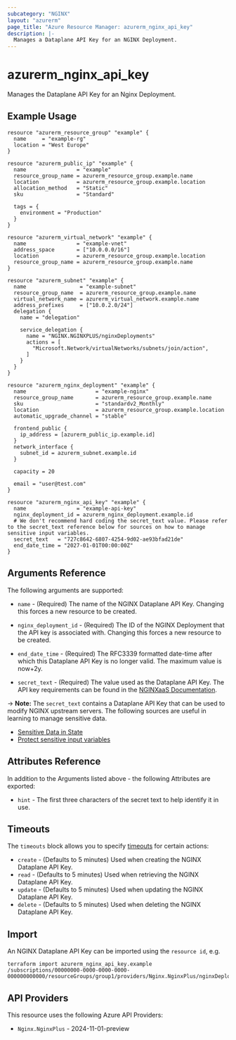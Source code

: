 ```yaml
---
subcategory: "NGINX"
layout: "azurerm"
page_title: "Azure Resource Manager: azurerm_nginx_api_key"
description: |-
  Manages a Dataplane API Key for an NGINX Deployment.
---
```


# azurerm_nginx_api_key

Manages the Dataplane API Key for an Nginx Deployment.

## Example Usage

```hcl
resource "azurerm_resource_group" "example" {
  name     = "example-rg"
  location = "West Europe"
}

resource "azurerm_public_ip" "example" {
  name                = "example"
  resource_group_name = azurerm_resource_group.example.name
  location            = azurerm_resource_group.example.location
  allocation_method   = "Static"
  sku                 = "Standard"

  tags = {
    environment = "Production"
  }
}

resource "azurerm_virtual_network" "example" {
  name                = "example-vnet"
  address_space       = ["10.0.0.0/16"]
  location            = azurerm_resource_group.example.location
  resource_group_name = azurerm_resource_group.example.name
}

resource "azurerm_subnet" "example" {
  name                 = "example-subnet"
  resource_group_name  = azurerm_resource_group.example.name
  virtual_network_name = azurerm_virtual_network.example.name
  address_prefixes     = ["10.0.2.0/24"]
  delegation {
    name = "delegation"

    service_delegation {
      name = "NGINX.NGINXPLUS/nginxDeployments"
      actions = [
        "Microsoft.Network/virtualNetworks/subnets/join/action",
      ]
    }
  }
}

resource "azurerm_nginx_deployment" "example" {
  name                      = "example-nginx"
  resource_group_name       = azurerm_resource_group.example.name
  sku                       = "standardv2_Monthly"
  location                  = azurerm_resource_group.example.location
  automatic_upgrade_channel = "stable"

  frontend_public {
    ip_address = [azurerm_public_ip.example.id]
  }
  network_interface {
    subnet_id = azurerm_subnet.example.id
  }

  capacity = 20

  email = "user@test.com"
}

resource "azurerm_nginx_api_key" "example" {
  name                = "example-api-key"
  nginx_deployment_id = azurerm_nginx_deployment.example.id
  # We don't recommend hard coding the secret_text value. Please refer to the secret_text reference below for sources on how to manage sensitive input variables.
  secret_text   = "727c8642-6807-4254-9d02-ae93bfad21de"
  end_date_time = "2027-01-01T00:00:00Z"
}
```

## Arguments Reference

The following arguments are supported:

- `name` - (Required) The name of the NGINX Dataplane API Key. Changing this forces a new resource to be created.

- `nginx_deployment_id` - (Required) The ID of the NGINX Deployment that the API key is associated with. Changing this forces a new resource to be created.

- `end_date_time` - (Required) The RFC3339 formatted date-time after which this Dataplane API Key is no longer valid. The maximum value is now+2y.

- `secret_text` - (Required) The value used as the Dataplane API Key. The API key requirements can be found in the [NGINXaaS Documentation](https://docs.nginx.com/nginxaas/azure/quickstart/loadbalancer-kubernetes/#create-an-nginxaas-data-plane-api-key).

-> **Note:** The `secret_text` contains a Dataplane API Key that can be used to modify NGINX upstream servers. The following sources are useful in learning to manage sensitive data.

  - [Sensitive Data in State](https://developer.hashicorp.com/terraform/language/state/sensitive-data)
  - [Protect sensitive input variables](https://developer.hashicorp.com/terraform/tutorials/configuration-language/sensitive-variables)

## Attributes Reference

In addition to the Arguments listed above - the following Attributes are exported:

- `hint` - The first three characters of the secret text to help identify it in use.

## Timeouts

The `timeouts` block allows you to specify [timeouts](https://developer.hashicorp.com/terraform/language/resources/configure#define-operation-timeouts) for certain actions:

* `create` - (Defaults to 5 minutes) Used when creating the NGINX Dataplane API Key.
* `read` - (Defaults to 5 minutes) Used when retrieving the NGINX Dataplane API Key.
* `update` - (Defaults to 5 minutes) Used when updating the NGINX Dataplane API Key.
* `delete` - (Defaults to 5 minutes) Used when deleting the NGINX Dataplane API Key.

## Import

An NGINX Dataplane API Key can be imported using the `resource id`, e.g.

```shell
terraform import azurerm_nginx_api_key.example /subscriptions/00000000-0000-0000-0000-000000000000/resourceGroups/group1/providers/Nginx.NginxPlus/nginxDeployments/deploy1/apiKeys/key1
```

## API Providers
<!-- This section is generated, changes will be overwritten -->
This resource uses the following Azure API Providers:

* `Nginx.NginxPlus` - 2024-11-01-preview
